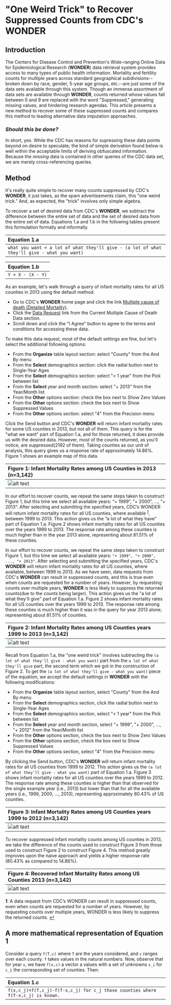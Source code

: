 # "One Weird Trick" to Recover Suppressed Counts from CDC's **WONDER**

## Introduction
The Centers for Disease Control and Prevention's Wide-ranging Online Data for Epidemiological Research (**WONDER**) data retrieval system provides access to many types of public health information. Mortality and fertility counts for multiple years across standard geographical subdivisions--broken down by race, gender, 5-year age groups, etc.--are just some of the data sets available through this system. Though an immense assortment of data sets are available through **WONDER**, counts returned whose values fall between 0 and 9 are replaced with the word "Suppressed," generating missing values, and hindering research agendas. This article presents a new method to recover some of these suppressed counts and compares this method to leading alternative data imputation approaches.

### *Should this be done?*

In short, yes. While the CDC has reasons for supressing these data points beyond on desire to speculate; the kind of simple derivation found below is well within the acceptable limits of deriving obfuscated information. Because the *missing* data is contained in other queries of the CDC data set, we are merely cross-referencing queries. 

## Method
It's really quite simple to recover many counts suppressed by CDC's **WONDER**, it just takes, as the spam advertisements claim, this "one weird trick." And, as expected, the "trick" involves only simple algebra. 

To recover a set of desired data from CDC's **WONDER**, we subtract the difference between the entire set of data and the set of desired data from the entire set of data. Equations 1.a and 1.b in the following tables present this formulation formally and informally.

| Equation 1.a                                                                       |
|:-----------------------------------------------------------------------------------|
| `what you want = a lot of what they'll give - (a lot of what they'll give - what you want)`|

| Equation 1.b  |
|:--------------|
|`Y = X - (X - Y)`|

As an example, let's walk through a query of infant mortality rates for all US counties in 2013 using the default method. 
* Go to CDC's **WONDER** home page and click the link [Multiple cause of death (Detailed Mortality)](http://**wonder**.cdc.gov/mcd.html). 
* Click the [Data Request](http://**wonder**.cdc.gov/mcd-icd10.html) link from the Current Multiple Cause of Death Data section. 
* Scroll down and click the "I Agree" button to agree to the terms and conditions for accessing these data. 

To make this data request, most of the default settings are fine, but let's select the additional following options: 
* From the **Organize** table layout section: select "County" from the And By menu
* From the **Select** demographics section: click the radial button next to Single-Year Ages
* From the **Select** demographics section: select "< 1 year" from the Pick between list
* From the **Select** year and month section: select "+ 2013" from the Year/Month list
* From the **Other** options section: check the box next to Show Zero Values
* From the **Other** options section: check the box next to Show Suppressed Values
* From the **Other** options section: select "4" from the Precision menu

Click the Send button and CDC's **WONDER** will return infant mortality rates for some US counties in 2013, but not all of them. This query is for the "what we want" part of Equation 1.a, and for those returned, it does provide us with the desired data. However, most of the counts returned, as you'll notice, are suppressed(2192 of them). Taking counties as our unit of analysis, this query gives us a response rate of approximately 14.86%. Figure 1 shows an example map of this data.

| Figure 1: Infant Mortality Rates among US Counties in 2013 (n=3,142) |
|:---------------------------------------------------------------------|
|![alt text](https://cloud.githubusercontent.com/assets/4267812/13888668/967684d4-ed10-11e5-9cf4-a0c420f658f7.png "Figure 1")|

In our effort to recover counts, we repeat the same steps taken to construct Figure 1, but this time we select all available years: “+ 1999”, “+ 2000”, …, “+ 2013”. After selecting and submitting the specified years, CDC’s WONDER will return infant mortality rates for all US counties, where available <sup id="a1">[1](#footnote1)</sup>, between 1999 to 2013. This action gives us the “a lot of what they have” part of Equation 1.a. Figure 2 shows infant mortality rates for all US counties over the years 1999 to 2013. The response rate among these counties is much higher than in the year 2013 alone, representing about 81.51% of these counties.

In our effort to recover counts, we repeat the same steps taken to construct Figure 1, but this time we select all available years: `"+ 1999", "+ 2000", ..., "+ 2013"`. After selecting and submitting the specified years, CDC's **WONDER** will return infant mortality rates for all US counties, where available, between 1999 to 2013. As we have seen, data requests from CDC's **WONDER** can result in suppressed counts, and this is true even when counts are requested for a number of years. However, by requesting counts over multiple years, **WONDER** is less likely to suppress the returned counts(due to the counts being larger). This action gives us the "a lot of what they'll give" part of Equation 1.a. Figure 2 shows infant mortality rates for all US counties over the years 1999 to 2013. The response rate among these counties is much higher than it was in the query for year 2013 alone; representing about 81.51% of counties.

| Figure 2: Infant Mortality Rates among US Counties years 1999 to 2013 (n=3,142) |
|:--------------------------------------------------------------------------------|
|![alt text](https://cloud.githubusercontent.com/assets/4267812/13888667/967436de-ed10-11e5-92c3-efcd1ea4d828.png "Figure 2")|

Recall from Equation 1.a, the "one weird trick" involves subtracting the `(a lot of what they'll give - what you want)` part from the `a lot of what they'll give` part, the second term which we got in the construction of Figure 2. To get the `(a lot of what they'll give - what you want)` piece of the equation, we accept the default settings in **WONDER** with the following modifications:
* From the **Organize** table layout section, select "County" from the And By menu
* From the **Select** demographics section, click the radial button next to Single-Year Ages
* From the **Select** demographics section, select "< 1 year" from the Pick between list
* From the **Select** year and month section, select "+ 1999", "+ 2000", ..., "+ 2012" from the Year/Month list
* From the **Other** options section, check the box next to Show Zero Values
* From the **Other** options section, check the box next to Show Suppressed Values
* From the **Other** options section, select "4" from the Precision menu

By clicking the Send button, CDC's **WONDER** will return infant mortality rates for all US counties from 1999 to 2012. This action gives us the `(a lot of what they'll give - what you want)` part of Equation 1.a. Figure 3 shows infant mortality rates for all US counties over the years 1999 to 2012. The response rate among these counties is higher than that observed for the single example year (i.e., 2013) but lower than that for all the available years (i.e., 1999, 2000, ..., 2013), representing approximately 80.43% of US counties.

| Figure 3: Infant Mortality Rates among US Counties years 1999 to 2012 (n=3,142) |
|:--------------------------------------------------------------------------------|
|![alt text](https://cloud.githubusercontent.com/assets/4267812/13888669/9677549a-ed10-11e5-8857-f06730e88aa4.png "Figure 3")|

To recover suppressed infant mortality counts among US counties in 2013, we take the difference of the counts used to construct Figure 3 from those used to construct Figure 2 to construct Figure 4. This method greatly improves upon the naive approach and yields a higher response rate (80.43% as compared to 14.86%). 

| Figure 4: Recovered Infant Mortality Rates among US Counties 2013 (n=3,142) |
|:--------------------------------------------------------------------------------|
|![alt text](https://cloud.githubusercontent.com/assets/4267812/13888670/9677d456-ed10-11e5-9d4a-fa1b2873e93a.png "Figure 4")|

<b id="footnote1">1</b>: A data request from CDC’s WONDER can result in suppressed counts, even when counts are requested for a number of years. However, by requesting counts over multiple years, WONDER is less likely to suppress the returned counts. [↩](#a1)

## A more mathematical representation of Equation 1

Consider a query `f(T,c)` where `T` are the years considered, and `c` ranges over each county. `f` takes values in the natural numbers. Now, observe that for year `x`, we have `f(x,c)` a vector a values with a set of unknowns `s_i` for `c_i` the corresponding set of counties. Then:

| Equation 1.c                                                                   |
|:-------------------------------------------------------------------------------|
|`f(x,c_j)=f(T,c_j)-f(T-x,c_j) for c_j those counties where f(T-x,c_j) is known.`| 
